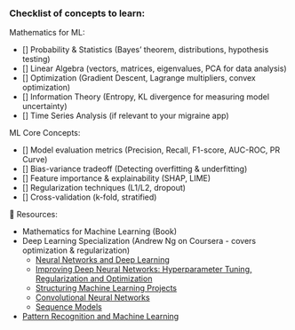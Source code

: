 ### Checklist of concepts to learn:
Mathematics for ML:
- [] Probability & Statistics (Bayes’ theorem, distributions, hypothesis testing)
- [] Linear Algebra (vectors, matrices, eigenvalues, PCA for data analysis)
- [] Optimization (Gradient Descent, Lagrange multipliers, convex optimization)
- [] Information Theory (Entropy, KL divergence for measuring model uncertainty)
- [] Time Series Analysis (if relevant to your migraine app)

ML Core Concepts:
- [] Model evaluation metrics (Precision, Recall, F1-score, AUC-ROC, PR Curve)
- [] Bias-variance tradeoff (Detecting overfitting & underfitting)
- [] Feature importance & explainability (SHAP, LIME)
- [] Regularization techniques (L1/L2, dropout)
- [] Cross-validation (k-fold, stratified)

📌 Resources:
- Mathematics for Machine Learning (Book)
- Deep Learning Specialization (Andrew Ng on Coursera - covers optimization & regularization)
    - [Neural Networks and Deep Learning](https://www.coursera.org/learn/neural-networks-deep-learning?specialization=deep-learning)
    - [Improving Deep Neural Networks: Hyperparameter Tuning, Regularization and Optimization](https://www.coursera.org/learn/deep-neural-network?specialization=deep-learning)
    - [Structuring Machine Learning Projects](https://www.coursera.org/learn/machine-learning-projects?specialization=deep-learning)
    - [Convolutional Neural Networks](https://www.coursera.org/learn/convolutional-neural-networks?specialization=deep-learning)
    - [Sequence Models](https://www.coursera.org/learn/nlp-sequence-models?specialization=deep-learning)
- [Pattern Recognition and Machine Learning](https://www.microsoft.com/en-us/research/wp-content/uploads/2006/01/Bishop-Pattern-Recognition-and-Machine-Learning-2006.pdf)
